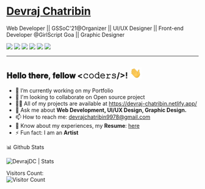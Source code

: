 # [Devraj Chatribin](https://devraj-chatribin.netlify.app/)
Web Developer || GSSoC'21@Organizer || UI/UX Designer || Front-end Developer @GirlScript Goa || Graphic Designer

<p align="left">

<a href="mailto:devrajchatribin9978@gmail.com" style="text-decoration:none">
  <img height="30" src = "https://img.shields.io/badge/gmail-c14438?&style=for-the-badge&logo=gmail&logoColor=white">
</a>
<a href="https://www.linkedin.com/in/devraj-chatribin/" style="text-decoration:none">
  <img height="30" src="https://img.shields.io/badge/linkedin-blue.svg?&style=for-the-badge&logo=linkedin&logoColor=white" />
</a>
<a href="https://github.com/DevrajDC" style="text-decoration:none">
  <img height="30" src="https://img.shields.io/badge/Github-grey.svg?&style=for-the-badge&logo=Github&logoColor=white" />
</a>
<a href="https://www.behance.net/devrajchatribin" style="text-decoration:none">
  <img height="30" src="https://img.shields.io/badge/Behance-darkblue.svg?&style=for-the-badge&logo=Behance&logoColor=white" />
</a>
<a href="https://dev.to/devrajdc" style="text-decoration:none">
  <img height="30" src="https://img.shields.io/badge/Dev.to-black.svg?&style=for-the-badge&logo=Dev.to&logoColor=white" />
</a>
<a href="https://www.instagram.com/cuppycake_001" style="text-decoration:none">
  <img height="30" src = "https://img.shields.io/badge/Instagram-%23E4405F.svg?&style=for-the-badge&logo=Instagram&logoColor=white">
</a>
<!-- <a href="#" style="text-decoration:none">
  <img height="30" src="https://img.shields.io/badge/twitter-%231DA1F2.svg?&style=for-the-badge&logo=twitter&logoColor=white" />
</a> -->
<!-- <a href="#" style="text-decoration:none">
  <img height="30" src = "https://img.shields.io/badge/Youtube-%23E4405F.svg?&style=for-the-badge&logo=Youtube&logoColor=white">
</a> -->
<!-- <a href="#" style="text-decoration:none">
  <img height="30" src="https://img.shields.io/badge/Hashnode-%230077B5.svg?&style=for-the-badge&logo=Hashnode&logoColor=white" />
</a> -->
<!-- <a href="#" style="text-decoration:none">
  <img height="30" src="https://img.shields.io/badge/-Medium-000000.svg?&style=for-the-badge&logo=Medium&logoColor=white" />
</a> -->
<!-- <a href="#" style="text-decoration:none">
  <img height="30" src = "https://img.shields.io/badge/Facebook-036be4.svg?&style=for-the-badge&logo=facebook&logoColor=white">
</a> -->
<br />
<hr />

<h2> 𝐇𝐞𝐥𝐥𝐨 𝐭𝐡𝐞𝐫𝐞, 𝐟𝐞𝐥𝐥𝐨𝐰 <𝚌𝚘𝚍𝚎𝚛𝚜/>! 
<img src="https://raw.githubusercontent.com/ABSphreak/ABSphreak/master/gifs/Hi.gif" width="30px"></h2>
<!-- <img  height="270px" alt="GIF" src="https://i.pinimg.com/originals/e4/26/70/e426702edf874b181aced1e2fa5c6cde.gif"/> -->

- 🔭 I’m currently working on my Portfolio
- 👯 I'm looking to collaborate on Open source project
- 👨‍💻 All of my projects are available at https://devraj-chatribin.netlify.app/
- 💬 Ask me about **Web Development, UI/UX Design, Graphic Design.**
- 📫 How to reach me: <a href="mailto:devrajchatribin9978@gmail.com">devrajchatribin9978@gmail.com</a>
- 📄 Know about my experiences, my **Resume**: [here](https://drive.google.com/file/d/16Ct6T8brKjm_HzEa-ijV_PWI8eIGjrLx/view?usp=sharing)
- ⚡ Fun fact: I am an **Artist**

📊 Github Stats
<p align="left"> <img src="https://github-readme-stats.vercel.app/api?username=DevrajDC&show_icons=true&theme=tokyonight" alt="DevrajDC | Stats" />
 
Visitors Count:
<br>
![Visitor Count](https://profile-counter.glitch.me/{DevrajDC}/count.svg)
